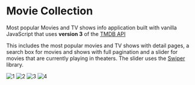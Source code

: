 # Movie Collection
 Most popular Movies and TV shows info application built with vanilla JavaScript that uses **version 3** of the [TMDB API](https://developers.themoviedb.org/3)

This includes the most popular movies and TV shows with detail pages, a search box for movies and shows with full pagination and a slider for movies that are currently playing in theaters. The slider uses the [Swiper](https://swiperjs.com) library.

![1](https://github.com/IvailoAleksandrov/Movie-Collection/assets/110155667/f3b45847-05a2-4031-b954-225dc6885f56)
![2](https://github.com/IvailoAleksandrov/Movie-Collection/assets/110155667/c57f516b-295e-47f2-ac8a-f4eb0568683e)
![3](https://github.com/IvailoAleksandrov/Movie-Collection/assets/110155667/d5a4fa28-bb3f-4655-95b3-48df79f58aa8)
![4](https://github.com/IvailoAleksandrov/Movie-Collection/assets/110155667/f3189b1c-8e3a-4e54-945d-c4c08a2b431f)

